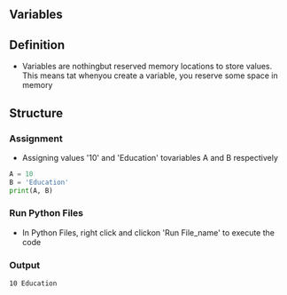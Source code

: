 ## Variables

## Definition

- Variables are nothingbut reserved memory locations to store values. This means tat whenyou create a variable, you reserve some space in memory

## Structure

### Assignment

- Assigning values '10' and 'Education' tovariables A and B respectively

```python
A = 10
B = 'Education'
print(A, B)
```

### Run Python Files

- In Python Files, right click and clickon 'Run File_name' to execute the code

### Output

```text
10 Education
```